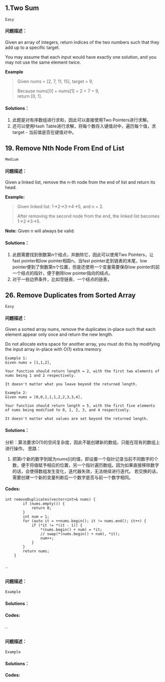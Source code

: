 ## 1.Two Sum 
`Easy`

#### 问题描述：
Given an array of integers, return indices of the two numbers such that they add up to a specific target.

You may assume that each input would have exactly one solution, and you may not use the same element twice.

**Example**
> Given nums = [2, 7, 11, 15], target = 9,
>
> Because nums[0] + nums[1] = 2 + 7 = 9,  
> return [0, 1].

#### Solutions：
1. 此题是对有序数组进行求和，因此可以直接使用Two Pointers进行求解。
2. 还可以使用Hash Table进行求解，将每个数存入键值对中，遍历每个值，求target - 当前值是否在键值对中。


## 19. Remove Nth Node From End of List
`Medium`

#### 问题描述：
Given a linked list, remove the n-th node from the end of list and return its head.

**Example:**
> Given linked list: 1->2->3->4->5, and n = 2.
>
> After removing the second node from the end, the linked list becomes 1->2->3->5.

**Note:**
Given n will always be valid.

#### Solutions：
1. 此题需要找到倒数第n个结点，并删除它，因此可以使用Two Pointers，让fast pointer和low pointer相距n，当fast pointer走到链表的末尾，low pointer便到了倒数第n个位置，但是还使用一个变量需要保存low pointer的前一个结点的指针，便于删除low pointer指向的结点。
2. 对于一些边界条件，比如空链表、一个结点的链表，


## 26. Remove Duplicates from Sorted Array
`Easy`

#### 问题描述：
Given a sorted array nums, remove the duplicates in-place such that each element appear only once and return the new length.

Do not allocate extra space for another array, you must do this by modifying the input array in-place with O(1) extra memory.

```
Example 1:
Given nums = [1,1,2],

Your function should return length = 2, with the first two elements of nums being 1 and 2 respectively.

It doesn't matter what you leave beyond the returned length.
```

```
Example 2:
Given nums = [0,0,1,1,1,2,2,3,3,4],

Your function should return length = 5, with the first five elements of nums being modified to 0, 1, 2, 3, and 4 respectively.

It doesn't matter what values are set beyond the returned length.
```

#### Solutions：
分析：算法要求O(1)的空间复杂度，因此不能创建新的数组，只能在现有的数组上进行操作。
思路：
1. 把第i个新的数字到赋为nums[i]的值，即设置一个指针记录当前不同数字的个数，便于将值赋予相应的位置，另一个指针遍历数组。因为如果直接移除数字的话，会使得数组发生变化，迭代器失效，无法继续进行迭代。
若交换的话，需要创建一个新的变量判断后一个数字是否与前一个数字相同。

#### Codes:
```
int removeDuplicates(vector<int>& nums) {
        if (nums.empty()) {
            return 0;
        }
        int num = 1;
        for (auto it = ++nums.begin(); it != nums.end(); it++) {
            if (*it != *(it - 1)) {
                *(nums.begin() + num) = *it;
                // swap(*(nums.begin() + num), *it);
                num++;
            }
        }
        return nums;
    }
```

##
``

#### 问题描述：

```
Example 
```


#### Solutions：

#### Codes:


##
``

#### 问题描述：

```
Example 
```


#### Solutions：

#### Codes:
